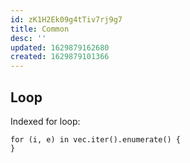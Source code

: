 ```yaml
---
id: zK1H2Ek09g4tTiv7rj9g7
title: Common
desc: ''
updated: 1629879162680
created: 1629879101366
---
```


## Loop

Indexed for loop:

```
for (i, e) in vec.iter().enumerate() {
}
```
